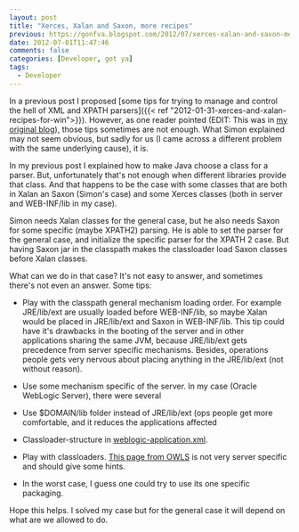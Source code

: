 ```yaml
---
layout: post
title: "Xerces, Xalan and Saxon, more recipes"
previous: https://gonfva.blogspot.com/2012/07/xerces-xalan-and-saxon-more-recipes.html
date: 2012-07-01T11:47:46
comments: false
categories: [Developer, got ya]
tags:
  - Developer
---
```


In a previous post I proposed [some tips for trying to manage and control the hell of XML and XPATH parsers]({{< ref "2012-01-31-xerces-and-xalan-recipes-for-win">}}). However, as one reader pointed (EDIT: This was in [my original blog](https://gonfva.blogspot.com/2012/01/xerces-and-xalan-recipes-for-win.html?showComment=1340120517700#c9002637107572975490)), those tips sometimes are not enough. What Simon explained may not seem obvious, but sadly for us (I came across a different problem with the same underlying cause), it is.

In my previous post I explained how to make Java choose a class for a parser. But, unfortunately that's not enough when different libraries provide that class. And that happens to be the case with some classes that are both in Xalan an Saxon (Simon's case) and some Xerces classes (both in server and WEB-INF/lib in my case).

Simon needs Xalan classes for the general case, but he also needs Saxon for some specific (maybe XPATH2) parsing. He is able to set the parser for the general case, and initialize the specific parser for the XPATH 2 case. But having Saxon jar in the classpath makes the classloader load Saxon classes before  Xalan classes.

What can we do in that case? It's not easy to answer, and sometimes there's not even an answer. Some tips:

+ Play with the classpath general mechanism loading order. For example JRE/lib/ext are usually loaded before WEB-INF/lib, so maybe Xalan would be placed in JRE/lib/ext and Saxon in WEB-INF/lib. This tip could have it's drawbacks in the booting of the server and in other applications sharing the same JVM, because JRE/lib/ext gets precedence from server specific mechanisms. Besides, operations people gets very nervous about placing anything in the JRE/lib/ext (not without reason).

+ Use some mechanism specific of the server. In my case (Oracle WebLogic Server), there were several

+ Use $DOMAIN/lib folder instead of JRE/lib/ext (ops people get more comfortable, and it reduces the applications affected

+ Classloader-structure in [weblogic-application.xml](http://weblogic-application.xml/).

+ Play with classloaders. [This page from OWLS](http://docs.oracle.com/cd/E15051_01/wls/docs103/programming/classloading.html) is not very server specific and should give some hints.

+ In the worst case, I guess one could try to use its one specific packaging.


Hope this helps. I solved my case but for the general case it will depend on what are we allowed to do.
